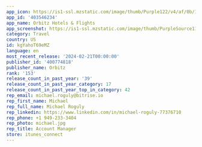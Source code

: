 ```yaml
---
app_icon: https://is1-ssl.mzstatic.com/image/thumb/Purple122/v4/af/0b/14/af0b14ae-0cdc-c771-6f0b-fc1e1c7e8777/AppIcon-0-1x_U007emarketing-0-6-0-85-220-0.png/1024x1024bb.png
app_id: '403546234'
app_name: Orbitz Hotels & Flights
app_screenshot: https://is1-ssl.mzstatic.com/image/thumb/PurpleSource116/v4/ec/a6/3c/eca63c46-0aaa-0e46-ba40-d9d0976457ac/c4ed0157-7103-4cdc-b9b7-af760f7fe231_EGD_EXP_J23_0006_BHFAP_ORBITZ_IOS_IPHONE_ENG_US_1284x2778_V3.jpg/1284x2778bb.png
category: Travel
country: US
id: kgYahoT69eMZ
language: en
most_recent_release: '2024-02-21T00:00:00'
publisher_id: '400774818'
publisher_name: Orbitz
rank: '153'
release_count_in_past_year: '39'
release_count_in_past_year_category: 17
release_count_in_past_year_top_in_category: 42
rep_email: michael.roguly@bitrise.io
rep_first_name: Michael
rep_full_name: Michael Roguly
rep_linkedin: https://www.linkedin.com/in/michael-roguly-77376710
rep_phone: +1 949-233-3404
rep_photo: michael.jpg
rep_title: Account Manager
store: itunes_connect
---
```

